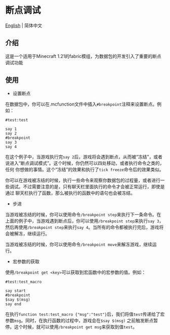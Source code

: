 # 断点调试

[English](README.md) | 简体中文

## 介绍

这是一个适用于Minecraft 1.21的fabric模组，为数据包的开发引入了重要的断点调试功能

## 使用

* 设置断点

在数据包中，你可以在.mcfunction文件中插入`#breakpoint`注释来设置断点。例如：

```mcfunction
#test:test

say 1
say 2
#breakpoint
say 3
say 4
```

在这个例子中，当游戏执行完`say 2`后，游戏将会遇到断点，从而被“冻结"，或者说进入“断点调试模式”。这个时候，你仍然可以四处移动，或者执行命令之类的，任何
你想做的事情。这个“冻结”的效果和执行了`tick freeze`命令后的效果类似。

你可以在游戏被冻结的时候，执行一些命令来观察你数据包的过程量，或者进行一些调试。不过需要注意的是，只有聊天栏里面执行的命令才会被正常运行，即使是通过
聊天栏执行了函数，那么被执行的函数中的语句也会被冻结。

* 步进

当游戏被冻结的时候，你可以使用命令`/breakpoint step`来执行下一条命令。在上面的例子中，当游戏遇到断点后，你可以使用`/breakpoint step`来执行`say 3`，
然后再使用`/breakpoint step`来执行`say 4`。当所有的命令都被执行完后，游戏将会被解冻，继续运行。

当游戏被冻结的时候，你可以使用命令`/breakpoint move`来解冻游戏，继续运行。

* 宏参数的获取

使用`/breakpoint get <key>`可以获取到宏函数中的宏参数的值。例如：

```mcfunction
#test:test_macro

say start
#breakpoint
$say $(msg)
say end
```

在执行`function test:test_macro {"msg":"test"}`后，我们将值`test`传递给了宏参数`msg`。同时，在执行函数的过程中，游戏会在`$say $(msg)`
之前触发断点暂停。这个时候，就可以使用`/breakpoint get msg`来获取到值`test`。